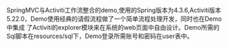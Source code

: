 SpringMVC与Activiti工作流整合的demo,使用的Spring版本为4.3.6,Activiti版本5.22.0，Demo使用经典的请假流程做了一个简单流程处理开发，同时也在Demo中集成
了Activiti的explorer模块来在系统的web页面中自由设计。Demo所需的Sql脚本在resources/sql下，Demo登录所需账号和密码在user表中。
